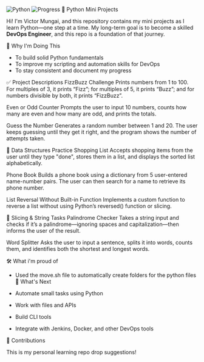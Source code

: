 ![Python](https://img.shields.io/badge/Python-3.x-blue)
![Progress](https://img.shields.io/badge/Learning-In--Progress-yellow)
 🐍 Python Mini Projects

Hi! I'm Victor Mungai, and this repository contains my mini projects as I learn Python—one step at a time. My long-term goal is to become a skilled **DevOps Engineer**, and this repo is a foundation of that journey.

 🚀 Why I'm Doing This

- To build solid Python fundamentals
- To improve my scripting and automation skills for DevOps
- To stay consistent and document my progress

✅ Project Descriptions
FizzBuzz Challenge
Prints numbers from 1 to 100. For multiples of 3, it prints “Fizz”; for multiples of 5, it prints “Buzz”; and for numbers divisible by both, it prints “FizzBuzz”.

Even or Odd Counter
Prompts the user to input 10 numbers, counts how many are even and how many are odd, and prints the totals.

Guess the Number
Generates a random number between 1 and 20. The user keeps guessing until they get it right, and the program shows the number of attempts taken.

🧺 Data Structures Practice
Shopping List
Accepts shopping items from the user until they type "done", stores them in a list, and displays the sorted list alphabetically.

Phone Book
Builds a phone book using a dictionary from 5 user-entered name-number pairs. The user can then search for a name to retrieve its phone number.

List Reversal Without Built-in Function
Implements a custom function to reverse a list without using Python’s reversed() function or slicing.

🔪 Slicing & String Tasks
Palindrome Checker
Takes a string input and checks if it’s a palindrome—ignoring spaces and capitalization—then informs the user of the result.

Word Splitter
Asks the user to input a sentence, splits it into words, counts them, and identifies both the shortest and longest words.



 🛠️ What i'm proud of

- Used the move.sh file to automatically create folders for the python files
 🧠 What's Next

- Automate small tasks using Python
- Work with files and APIs
- Build CLI tools
- Integrate with Jenkins, Docker, and other DevOps tools

🙌 Contributions

This is my personal learning repo drop suggestions!
